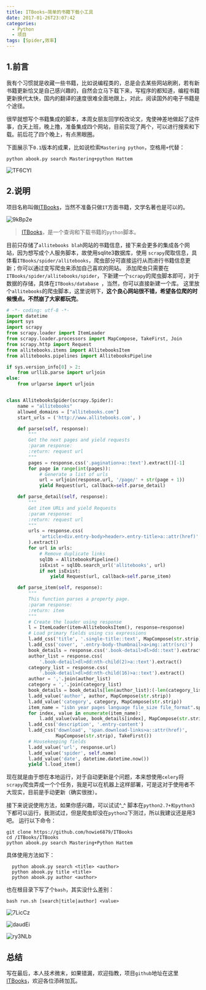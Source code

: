 ```yaml
---
title: ITBooks—简单的书籍下载小工具
date: 2017-01-26T23:07:42
categories:
  - Python
  - 项目
tags: [Spider,效率]
---
```


## 1.前言

我有个习惯就是收藏一些书籍，比如说编程类的，总是会去某些网站刷刷，若有新书籍更新恰又是自己感兴趣的，自然会立马下载下来，写程序的都知道，编程书籍更新换代太快，国内的翻译的速度很难全面地跟上，对此，阅读国外的电子书籍是个途径。

很早就想写个书籍集成的脚本，本周女朋友回学校改论文，鬼使神差地做起了这件事，白天上班，晚上撸，准备集成四个网站，目前实现了两个，可以进行搜索和下载。前后花了四个晚上，有点黑眼圈。

下面展示下`0.1`版本的成果，比如说检索`Mastering python`，空格用`+`代替：

```shell
python abook.py search Mastering+python Hattem
```

![TF6CYl](https://cdn.jsdelivr.net/gh/howie6879/oss/images/TF6CYl.jpg)

## 2.说明

项目名称叫做[ITBooks](https://github.com/howie6879/ITBooks)，当然不准备只做`IT`方面书籍，文学名著也是可以的。

![9kBp2e](https://cdn.jsdelivr.net/gh/howie6879/oss/images/9kBp2e.jpg)

> [ITBooks](https://github.com/howie6879/ITBooks)，是一个查询和下载书籍的`python`脚本。

目前只存储了`allitebooks blah`网站的书籍信息，接下来会更多的集成各个网站，因为想写成个人服务脚本，故使用sqlite3数据库，使用  `scrapy`爬取信息，具体看`ITBooks/spider/allitebooks`，爬虫部分可直接运行从而进行书籍信息更新；你可以通过变写爬虫来添加自己喜欢的网站。
添加爬虫只需要在`ITBooks/spider/allitebooks/spider`，下新建一个`scrapy`的爬虫脚本即可，对于数据的存储，具体在`ITBooks/database
`，当然，你可以直接新建一个库。
这里放个`allitebooks`的爬虫脚本，这里说明下，**这个良心网站很不错，希望各位爬的时候慢点。不然崩了大家都玩完**。

``` python
# -*- coding: utf-8 -*-
import datetime
import sys
import scrapy
from scrapy.loader import ItemLoader
from scrapy.loader.processors import MapCompose, TakeFirst, Join
from scrapy.http import Request
from allitebooks.items import AllitebooksItem
from allitebooks.pipelines import AllitebooksPipeline

if sys.version_info[0] > 2:
    from urllib.parse import urljoin
else:
    from urlparse import urljoin


class AllitebooksSpider(scrapy.Spider):
    name = "allitebooks"
    allowed_domains = ["allitebooks.com"]
    start_urls = ('http://www.allitebooks.com', )

    def parse(self, response):
        """
        Get the next pages and yield requests
        :param response:
        :return: request url
        """
        pages = response.css('.pagination>a::text').extract()[-1]
        for page in range(int(pages)):
            # Generate a list of urls
            url = urljoin(response.url, '/page/' + str(page + 1))
            yield Request(url, callback=self.parse_detail)

    def parse_detail(self, response):
        """
        Get item URLs and yield Requests
        :param response:
        :return: request url
        """
        urls = response.css(
            'article>div.entry-body>header>.entry-title>a::attr(href)'
        ).extract()
        for url in urls:
            # Remove duplicate links
            sqlDb = AllitebooksPipeline()
            isExist = sqlDb.search_url('allitebooks', url)
            if not isExist:
                yield Request(url, callback=self.parse_item)

    def parse_item(self, response):
        """
        This function parses a property page.
        :param response:
        :return: item
        """
        # Create the loader using response
        l = ItemLoader(item=AllitebooksItem(), response=response)
        # Load primary fields using css expressions
        l.add_css('title', '.single-title::text', MapCompose(str.strip))
        l.add_css('cover', '.entry-body-thumbnail>a>img::attr(src)')
        book_details = response.css('.book-detail>dl>dd::text').extract()
        author_list = response.css(
            '.book-detail>dl>dd:nth-child(2)>a::text').extract()
        category_list = response.css(
            '.book-detail>dl>dd:nth-child(16)>a::text').extract()
        author = ','.join(author_list)
        category = ','.join(category_list)
        book_details = book_details[len(author_list):(-len(category_list))]
        l.add_value('author', author, MapCompose(str.strip))
        l.add_value('category', category, MapCompose(str.strip))
        item_name = "isbn year pages language file_size file_format".split()
        for index, value in enumerate(item_name):
            l.add_value(value, book_details[index], MapCompose(str.strip))
        l.add_css('description', '.entry-content')
        l.add_css('download', 'span.download-links>a::attr(href)',
                  MapCompose(str.strip), TakeFirst())
        # Housekeeping fields
        l.add_value('url', response.url)
        l.add_value('spider', self.name)
        l.add_value('date', datetime.datetime.now())
        yield l.load_item()

```
现在就是由于想在本地运行，对于自动更新是个问题，本来想使用`celery`将`scrapy`爬虫弄成一个个任务，我是可以在机器上这样部署，可是这对于使用者不大现实，目前是手动更新（确实很挫）。

接下来说说使用方法，如果你感兴趣，可以试试^_^
脚本在`python2.7+和python3`下都可以运行，我测试过，但是爬虫却没在`python2`下测过，所以我建议还是用3吧。
运行以下命令：
``` shell
git clone https://github.com/howie6879/ITBooks
cd /ITBooks/ITBooks
python abook.py search Mastering+Python Hattem
```
具体使用方法如下：
```
  python abook.py search <title> <author>
  python abook.py title <title>
  python abook.py author <author>
```
也在根目录下写了个`bash`，其实没什么差别：
```shell
bash run.sh [search|title|author] <value>
```

![7LicCz](https://cdn.jsdelivr.net/gh/howie6879/oss/images/7LicCz.jpg)


![daudEi](https://cdn.jsdelivr.net/gh/howie6879/oss/images/daudEi.jpg)


![ry3NLb](https://cdn.jsdelivr.net/gh/howie6879/oss/images/ry3NLb.jpg)

## 总结
写在最后，本人技术微末，如果错漏，欢迎指教，项目`github`地址在这里[ITBooks](https://github.com/howie6879/ITBooks)，欢迎各位添砖加瓦。